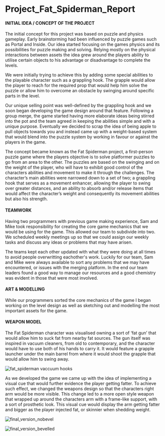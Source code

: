 # Project_Fat_Spiderman_Report
#### **INITIAL IDEA / CONCEPT OF THE PROJECT**

The initial concept for this project was based on puzzle and physics gameplay. Early brainstorming had been influenced by puzzle games such as Portal and Inside. Our idea started focusing on the games physics and its possibilities for puzzle making and solving. 
Relying mostly on the physical interactions between assets the idea grew around the players ability to utilise certain objects to his advantage or disadvantage to complete the levels.

We were initially trying to achieve this by adding some special abilities to the playable character such as a grappling hook. The grapple would allow the player to reach for the required prop that would help him solve the puzzle or allow him to overcome an obstacle by swinging around specific parts in the level.

Our unique selling point was well-defined by the grappling hook and we soon began developing the game design around that feature. Following a group merge, the game started having more elaborate ideas being stirred into the pot and the team agreed in keeping the abilities simple and with a unique purpose. Eventually we decided to scrap the idea of being apple to pull objects towards you and instead came up with a weight-based system that would blend into the puzzle system by working in favour or against the players in the game.

The concept became known as the Fat Spiderman project, a first-person puzzle game where the players objective is to solve platformer puzzles to go from an area to the other. The puzzles are based on the swinging and on the weight of the player, who will have to exhibit good control of the characters abilities and movement to make it through the challenges.
The character’s main abilities were narrowed down to a set of two; a grappling hook that serves as a movement enhancer, allowing the player to swing over greater distances, and an ability to absorb and/or release items that would affect the character’s weight and consequently its movement abilities but also his strength. 


#### **TEAMWORK**

Having two programmers with previous game making experience, Sam and Mike took responsibility for creating the core game mechanics that we would be using for the game. This allowed our team to subdivide into two. We scheduled weekly meetings up so that we could assign our weekly tasks and discuss any ideas or problems that may have arisen. 

The teams kept each other updated with what they were doing at all times to avoid people overwritting eachother's work. Luckily for our team, Sam and Mike were always available to sort any problems that we may have encountered, or issues with the merging platform. In the end our team leaders found a good way to manage our resources and a good chemistry was evident in those that were most involved.

#### **ART & MODELLING**

While our programmers sorted the core mechanics of the game I began working on the level design as well as sketching out and modelling the most important assets for the game. 

#### **WEAPON MODEL**

The Fat Spiderman character was visualised owning a sort of ‘fat gun’ that would allow him to suck fat from nearby fat sources. The gun itself was inspired in vacuum cleaners, from old to contemporary, and the character would have to use both of his hands to carry it.
It would feature a grapple launcher under the main barrel from where it would shoot the grapple that would allow him to swing away. 


![fat_spiderman vaccuum hooks](https://user-images.githubusercontent.com/32702381/35276286-d12a9338-003a-11e8-8bb7-989a43492a2c.jpg)


As we developed the game we came up with the idea of implementing a visual cue that would further evidence the player getting fatter. To achieve such effect, we changed the weapons design so that the characters right arm would be more visible. 
This change led to a more open style weapon that wrapped up around the characters arm with a frame-like support, with a sort of prosthetic look. This visual cue would display the arm getting fatter and bigger as the player injected fat, or skinnier when shedding weight. 


![final_version_nobevel](https://user-images.githubusercontent.com/32702381/35276502-81ad821a-003b-11e8-9ae8-e4520d206b32.jpg)

![final_version_bevelled](https://user-images.githubusercontent.com/32702381/35276537-9c13d4d8-003b-11e8-93e8-4bc61bb4c26d.jpg)

